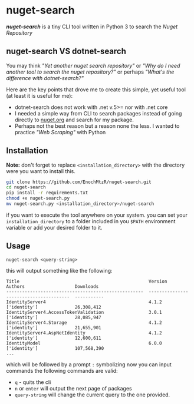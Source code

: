 # nuget-search

**_nuget-search_** is a tiny CLI tool written in Python 3 to search the _Nuget Repository_

## nuget-search VS dotnet-search

You may think _"Yet another nuget search repository"_ or _"Why do I need another tool to search the nuget repository?"_ or perhaps _"What's the difference with dotnet-search?"_

Here are the key points that drove me to create this simple, yet useful tool (at least it is useful for me):

- dotnet-search does not work with .net v.5>= nor with .net core
- I needed a simple way from CLI to search packages instead of going directly to [nuget.org](www.nuget.org) and search for my package.
- Perhaps not the best reason but a reason none the less. I wanted to practice _"Web Scraping"_ with Python

## Installation

**Note:** don't forget to replace `<installation_directory>` with the directory were you want to install this.

```bash
git clone https://github.com/EnochMtzR/nuget-search.git
cd nuget-search
pip install -r requirements.txt
chmod +x nuget-search.py
mv nuget-search.py <installation_directory>/nuget-search
```

if you want to execute the tool anywhere on your system. you can set your `installation_directory` to a folder included in you `$PATH` environment variable or add your desired folder to it.

## Usage

`nuget-search <query-string>`

this will output something like the following:

```output
Title                                                 Version          Authors                   Downloads
----------------------------------------------------  ---------------  ------------------------  -----------
IdentityServer4                                       4.1.2            ['identity']              26,308,412
IdentityServer4.AccessTokenValidation                 3.0.1            ['identity']              28,085,947
IdentityServer4.Storage                               4.1.2            ['identity']              21,655,901
IdentityServer4.AspNetIdentity                        4.1.2            ['identity']              12,600,611
IdentityModel                                         6.0.0            ['identity']              107,568,390
...
```

which will be followed by a prompt `:` symbolizing now you can input commands the following commands are valid:

- `q` - quits the cli
- `n` or `enter` will output the next page of packages
- `query-string` will change the current query to the one provided.

